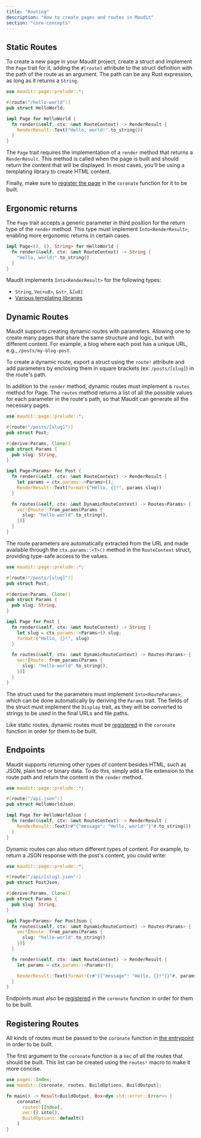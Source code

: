 ```yaml
---
title: "Routing"
description: "How to create pages and routes in Maudit"
section: "core-concepts"
---
```


## Static Routes

To create a new page in your Maudit project, create a struct and implement the `Page` trait for it, adding the `#[route]` attribute to the struct definition with the path of the route as an argument. The path can be any Rust expression, as long as it returns a `String`.

```rs
use maudit::page::prelude::*;

#[route("/hello-world")]
pub struct HelloWorld;

impl Page for HelloWorld {
  fn render(&self, ctx: &mut RouteContext) -> RenderResult {
    RenderResult::Text("Hello, world!".to_string())
  }
}
```

The `Page` trait requires the implementation of a `render` method that returns a `RenderResult`. This method is called when the page is built and should return the content that will be displayed. In most cases, you'll be using a templating library to create HTML content.

Finally, make sure to [register the page](#registering-routes) in the `coronate` function for it to be built.

## Ergonomic returns

The `Page` trait accepts a generic parameter in third position for the return type of the `render` method. This type must implement `Into<RenderResult>`, enabling more ergonomic returns in certain cases.

```rs
impl Page<(), (), String> for HelloWorld {
  fn render(&self, ctx: &mut RouteContext) -> String {
    "Hello, world!".to_string()
  }
}
```

Maudit implements `Into<RenderResult>` for the following types:

- `String`, `Vec<u8>`, `&str`, `&[u8]`
- [Various templating libraries](/docs/templating/)

## Dynamic Routes

Maudit supports creating dynamic routes with parameters. Allowing one to create many pages that share the same structure and logic, but with different content. For example, a blog where each post has a unique URL, e.g., `/posts/my-blog-post`.

To create a dynamic route, export a struct using the `route!` attribute and add parameters by enclosing them in square brackets (ex: `/posts/[slug]`) in the route's path.

In addition to the `render` method, dynamic routes must implement a `routes` method for Page. The `routes` method returns a list of all the possible values for each parameter in the route's path, so that Maudit can generate all the necessary pages.

```rs
use maudit::page::prelude::*;

#[route("/posts/[slug]")]
pub struct Post;

#[derive(Params, Clone)]
pub struct Params {
  pub slug: String,
}

impl Page<Params> for Post {
  fn render(&self, ctx: &mut RouteContext) -> RenderResult {
    let params = ctx.params::<Params>();
    RenderResult::Text(format!("Hello, {}!", params.slug))
  }

  fn routes(&self, ctx: &mut DynamicRouteContext) -> Routes<Params> {
    vec![Route::from_params(Params {
      slug: "hello-world".to_string(),
    })]
  }
}
```

The route parameters are automatically extracted from the URL and made available through the `ctx.params::<T>()` method in the `RouteContext` struct, providing type-safe access to the values.

```rs
use maudit::page::prelude::*;

#[route("/posts/[slug]")]
pub struct Post;

#[derive(Params, Clone)]
pub struct Params {
  pub slug: String,
}

impl Page for Post {
  fn render(&self, ctx: &mut RouteContext) -> String {
    let slug = ctx.params::<Params>().slug;
    format!("Hello, {}!", slug)
  }

  fn routes(&self, ctx: &mut DynamicRouteContext) -> Routes<Params> {
    vec![Route::from_params(Params {
      slug: "hello-world".to_string(),
    })]
  }
}
```

The struct used for the parameters must implement `Into<RouteParams>`, which can be done automatically by deriving the `Params` trait. The fields of the struct must implement the `Display` trait, as they will be converted to strings to be used in the final URLs and file paths.

Like static routes, dynamic routes must be [registered](#registering-routes) in the `coronate` function in order for them to be built.

## Endpoints

Maudit supports returning other types of content besides HTML, such as JSON, plain text or binary data. To do this, simply add a file extension to the route path and return the content in the `render` method.

```rs
use maudit::page::prelude::*;

#[route("/api.json")]
pub struct HelloWorldJson;

impl Page for HelloWorldJson {
  fn render(&self, ctx: &mut RouteContext) -> RenderResult {
    RenderResult::Text(r#"{"message": "Hello, world!"}"#.to_string())
  }
}
```

Dynamic routes can also return different types of content. For example, to return a JSON response with the post's content, you could write:

```rs
use maudit::page::prelude::*;

#[route("/api/[slug].json")]
pub struct PostJson;

#[derive(Params, Clone)]
pub struct Params {
  pub slug: String,
}

impl Page<Params> for PostJson {
  fn routes(&self, ctx: &mut DynamicRouteContext) -> Routes<Params> {
    vec![Route::from_params(Params {
      slug: "hello-world".to_string()
    })]
  }

  fn render(&self, ctx: &mut RouteContext) -> RenderResult {
    let params = ctx.params::<Params>();

    RenderResult::Text(format!(r#"{{"message": "Hello, {}!"}}"#, params.slug))
  }
}
```

Endpoints must also be [registered](#registering-routes) in the `coronate` function in order for them to be built.

## Registering Routes

All kinds of routes must be passed to the `coronate` function in [the entrypoint](/docs/entrypoint) in order to be built.

The first argument to the `coronate` function is a `Vec` of all the routes that should be built. This list can be created using the `routes!` macro to make it more concise.

```rs
use pages::Index;
use maudit::{coronate, routes, BuildOptions, BuildOutput};

fn main() -> Result<BuildOutput, Box<dyn std::error::Error>> {
    coronate(
      routes![Index],
      vec![].into(),
      BuildOptions::default()
    )
}
```
